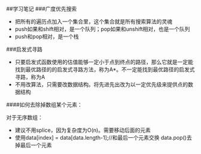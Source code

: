 ##学习笔记
###广度优先搜索
- 把所有的遍历点加入一个集合里，这个集合就是所有搜索算法的灵魂
- push如果和shift相对，是一个队列；pop如果和unshift相对，也是一个队列
- push和pop相对，是一个栈

###启发式寻路
- 只要启发式函数使用的估值能够一定小于点到终点的路径，那么它就是一定能找到最优路径的的启发式寻路方法，称为A*。不一定能找到最优路径的启发式寻路，称为A
- 不用改算法，只需要改数据结构。将先进先出改为以一定优先级来提供点的数据结构

####如何去除掉数组某个元素：

对于无序数组：

+ 建议不用splice，因为复杂度为O(n)。需要移动后面的元素
+ 使用data[index] = data[data.length-1];//和最后一个元素交换
 data.pop()去掉最后一个元素
